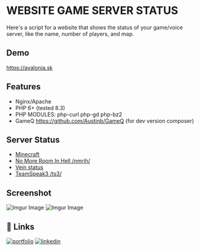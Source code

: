 
# WEBSITE GAME SERVER STATUS

Here's a script for a website that shows the status of your game/voice server, like the name, number of players, and map.

## Demo

https://avalonia.sk

## Features

- Nginx/Apache
- PHP 6+ (tested 8.3)
- PHP MODULES: php-curl php-gd php-bz2
- GameQ https://github.com/Austinb/GameQ (for dev version composer)


## Server Status

 - [Minecraft](https://github.com/Yamiru/gameserverstatus/blob/main/minecraft-status.php)
 - [No More Room In Hell /nmrih/](https://github.com/Yamiru/gameserverstatus/blob/main/nmrih-status)
 - [Vein status](https://github.com/Yamiru/gameserverstatus/blob/main/vein-status)
 - [TeamSpeak3 /ts3/](https://github.com/Yamiru/gameserverstatus/blob/main/teamspeak3-status)


## Screenshot
![Imgur Image](https://i.imgur.com/gfv6YLt.png)
![Imgur Image](https://i.imgur.com/YsMV4Mp.png)


## 🔗 Links
[![portfolio](https://img.shields.io/badge/my_portfolio-000?style=for-the-badge&logo=ko-fi&logoColor=white)](https://yamiru.com/)
[![linkedin](https://img.shields.io/badge/linkedin-0A66C2?style=for-the-badge&logo=linkedin&logoColor=white)](https://www.linkedin.com/vaskoviktor)


